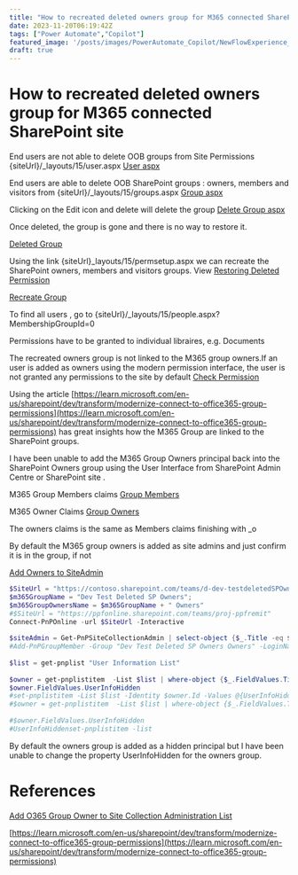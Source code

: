 ```yaml
---
title: "How to recreated deleted owners group for M365 connected SharePoint site"
date: 2023-11-20T06:19:42Z
tags: ["Power Automate","Copilot"]
featured_image: '/posts/images/PowerAutomate_Copilot/NewFlowExperience_withPrompting.png'
draft: true
---
```


# How to recreated deleted owners group for M365 connected SharePoint site


End users are not able to delete OOB groups from Site Permissions {siteUrl}/_layouts/15/user.aspx
[User aspx](../images/SharePoint-Restoring-Owners-Groups/DeleteGroup_User_aspx.png)  


End users are able to delete OOB SharePoint groups : owners, members and visitors from {siteUrl}/_layouts/15/groups.aspx
[Group aspx](../images/SharePoint-Restoring-Owners-Groups/DeleteGroup_Group_aspx.png) 

Clicking on the Edit icon and delete will delete the group
[Delete Group aspx](../images/SharePoint-Restoring-Owners-Groups/DeleteOwnerGroup.png) 

Once deleted, the group is gone and there is no way to restore it. 

[Deleted Group](../images/SharePoint-Restoring-Owners-Groups/DeletedOwnerGroup.png) 

Using the link {siteUrl}_layouts/15/permsetup.aspx we can recreate the SharePoint owners, members and visitors groups. View [Restoring Deleted Permission](https://learn.microsoft.com/en-us/answers/questions/526452/sharepoint-online-restoring-deleted-permission-gro)

[Recreate Group](../images/SharePoint-Restoring-Owners-Groups/RecreatetheOwnersGroup.png) 


To find all users , go to 
{siteUrl}/_layouts/15/people.aspx?MembershipGroupId=0

Permissions have to be granted to individual libraires, e.g. Documents

The recreated owners group is not linked to the M365 group owners.If an user is added as owners using the modern permission interface, the user is not granted any permissions to the site by default
[Check Permission](../images/SharePoint-Restoring-Owners-Groups/CheckPermissions.png) 


Using the article [https://learn.microsoft.com/en-us/sharepoint/dev/transform/modernize-connect-to-office365-group-permissions](https://learn.microsoft.com/en-us/sharepoint/dev/transform/modernize-connect-to-office365-group-permissions) has great insights how the M365 Group are linked to the SharePoint groups.

I have been unable to add the M365 Group Owners principal back into the SharePoint Owners group using the User Interface from SharePoint Admin Centre or SharePoint site . 

M365 Group Members claims
[Group Members](../images/SharePoint-Restoring-Owners-Groups/GroupMembersAccount.png) 


M365 Owner Claims
[Group Owners](../images/SharePoint-Restoring-Owners-Groups/GroupOwnersAccount.png) 

The owners claims is the same as Members claims finishing with _o

By default the M365 group owners is added as site admins and just confirm it is in the group, if not 

[Add Owners to SiteAdmin](../images/SharePoint-Restoring-Owners-Groups/AddOwnersToAdmin.png) 


```PowerShell
$SiteUrl = "https://contoso.sharepoint.com/teams/d-dev-testdeletedSPOwners"
$m365GroupName = "Dev Test Deleted SP Owners";
$m365GroupOwnersName = $m365GroupName + " Owners"
#$SiteUrl = "https://ppfonline.sharepoint.com/teams/proj-ppfremit"
Connect-PnPOnline -url $SiteUrl -Interactive
 
$siteAdmin = Get-PnPSiteCollectionAdmin | select-object {$_.Title -eq $m365GroupOwnersName}
#Add-PnPGroupMember -Group "Dev Test Deleted SP Owners Owners" -LoginName $siteAdmin.LoginName | Out-Null
 
$list = get-pnplist "User Information List"
 
$owner = get-pnplistitem  -List $list | where-object {$_.FieldValues.Title -eq $m365GroupOwnersName -and $_.FieldValues.EMail}
$owner.FieldValues.UserInfoHidden
#set-pnplistitem -List $list -Identity $owner.Id -Values @{UserInfoHidden = $true;}
#$owner = get-pnplistitem  -List $list | where-object {$_.FieldValues.Title -eq $m365GroupOwnersName -and $_.FieldValues.EMail}
 
#$owner.FieldValues.UserInfoHidden
#UserInfoHiddenset-pnplistitem -list

```


By default the owners group is added as a hidden principal but I have been unable to change the property UserInfoHidden for the owners group.
# References

[Add O365 Group Owner to Site Collection Administration List](https://techcommunity.microsoft.com/t5/sharepoint/add-o365-group-owner-to-site-collection-administration-list/m-p/401027)

[https://learn.microsoft.com/en-us/sharepoint/dev/transform/modernize-connect-to-office365-group-permissions](https://learn.microsoft.com/en-us/sharepoint/dev/transform/modernize-connect-to-office365-group-permissions)